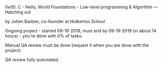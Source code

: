 0x00. C - Hello, World
 Foundations - Low-level programming & Algorithm ― Hatching out

 by Julien Barbier, co-founder at Holberton School

 Ongoing project - started 09-18-2019, must end by 09-19-2019 (in about 14 hours) - you're done with 0% of tasks.

 Manual QA review must be done (request it when you are done with the project)

 QA review fully automated.